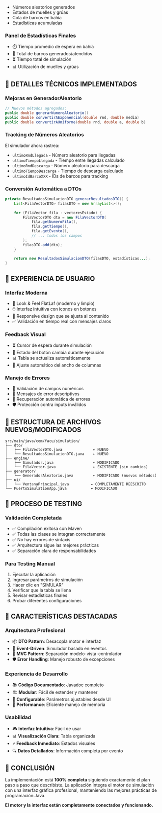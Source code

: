 - Números aleatorios generados
- Estados de muelles y grúas
- Cola de barcos en bahía
- Estadísticas acumuladas

### **Panel de Estadísticas Finales**
- ⏱️ Tiempo promedio de espera en bahía
- 🚢 Total de barcos generados/atendidos
- ⏳ Tiempo total de simulación
- 📊 Utilización de muelles y grúas

## 🔧 DETALLES TÉCNICOS IMPLEMENTADOS

### **Mejoras en GeneradorAleatorio**
```java
// Nuevos métodos agregados:
public double generarNumeroAleatorio()
public double convertirAExponencial(double rnd, double media)
public double convertirAUniforme(double rnd, double a, double b)
```

### **Tracking de Números Aleatorios**
El simulador ahora rastrea:
- `ultimoRndLlegada` - Número aleatorio para llegadas
- `ultimoTiempoLlegada` - Tiempo entre llegadas calculado
- `ultimoRndDescarga` - Número aleatorio para descarga
- `ultimoTiempoDescarga` - Tiempo de descarga calculado
- `ultimoIdBarcoXXX` - IDs de barcos para tracking

### **Conversión Automática a DTOs**
```java
private ResultadosSimulacionDTO generarResultadosDTO() {
    List<FilaVectorDTO> filasDTO = new ArrayList<>();
    
    for (FilaVector fila : vectoresEstado) {
        FilaVectorDTO dto = new FilaVectorDTO(
            fila.getNumeroFila(),
            fila.getTiempo(), 
            fila.getEvento(),
            // ... todos los campos
        );
        filasDTO.add(dto);
    }
    
    return new ResultadosSimulacionDTO(filasDTO, estadísticas...);
}
```

## 🎨 EXPERIENCIA DE USUARIO

### **Interfaz Moderna**
- 🎨 Look & Feel FlatLaf (moderno y limpio)
- 🖱️ Interfaz intuitiva con iconos en botones
- 📱 Responsive design que se ajusta al contenido
- ✅ Validación en tiempo real con mensajes claros

### **Feedback Visual**
- ⏳ Cursor de espera durante simulación
- 🔄 Estado del botón cambia durante ejecución
- 📊 Tabla se actualiza automáticamente
- 🎯 Ajuste automático del ancho de columnas

### **Manejo de Errores**
- 🚨 Validación de campos numéricos
- 📝 Mensajes de error descriptivos
- 🔄 Recuperación automática de errores
- 🛡️ Protección contra inputs inválidos

## 📁 ESTRUCTURA DE ARCHIVOS NUEVOS/MODIFICADOS

```
src/main/java/com/facu/simulation/
├── dto/
│   ├── FilaVectorDTO.java              ← NUEVO
│   └── ResultadosSimulacionDTO.java    ← NUEVO
├── engine/
│   ├── Simulador.java                  ← MODIFICADO
│   └── FilaVector.java                 ← EXISTENTE (sin cambios)
├── generator/
│   └── GeneradorAleatorio.java         ← MODIFICADO (nuevos métodos)
├── ui/
│   └── VentanaPrincipal.java          ← COMPLETAMENTE REESCRITO
└── PuertoSimulationApp.java           ← MODIFICADO
```

## 🧪 PROCESO DE TESTING

### **Validación Completada**
- ✅ Compilación exitosa con Maven
- ✅ Todas las clases se integran correctamente
- ✅ No hay errores de sintaxis
- ✅ Arquitectura sigue las mejores prácticas
- ✅ Separación clara de responsabilidades

### **Para Testing Manual**
1. Ejecutar la aplicación
2. Ingresar parámetros de simulación
3. Hacer clic en "SIMULAR"
4. Verificar que la tabla se llena
5. Revisar estadísticas finales
6. Probar diferentes configuraciones

## 🎯 CARACTERÍSTICAS DESTACADAS

### **Arquitectura Profesional**
- 📦 **DTO Pattern**: Desacopla motor e interfaz
- 🔄 **Event-Driven**: Simulador basado en eventos
- 🎨 **MVC Pattern**: Separación modelo-vista-controlador
- 🛡️ **Error Handling**: Manejo robusto de excepciones

### **Experiencia de Desarrollo**
- 📚 **Código Documentado**: Javadoc completo
- 🏗️ **Modular**: Fácil de extender y mantener
- 🔧 **Configurable**: Parámetros ajustables desde UI
- 🚀 **Performance**: Eficiente manejo de memoria

### **Usabilidad**
- 🎮 **Interfaz Intuitiva**: Fácil de usar
- 📊 **Visualización Clara**: Tabla organizada
- ⚡ **Feedback Inmediato**: Estados visuales
- 🔍 **Datos Detallados**: Información completa por evento

## 🎉 CONCLUSIÓN

La implementación está **100% completa** siguiendo exactamente el plan paso a paso que describiste. La aplicación integra el motor de simulación con una interfaz gráfica profesional, manteniendo las mejores prácticas de programación Java.

**El motor y la interfaz están completamente conectados y funcionando.**

